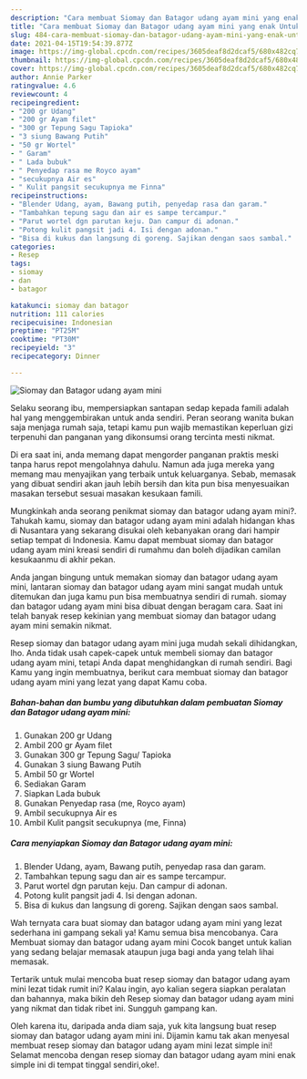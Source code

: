 ```yaml
---
description: "Cara membuat Siomay dan Batagor udang ayam mini yang enak Untuk Jualan"
title: "Cara membuat Siomay dan Batagor udang ayam mini yang enak Untuk Jualan"
slug: 484-cara-membuat-siomay-dan-batagor-udang-ayam-mini-yang-enak-untuk-jualan
date: 2021-04-15T19:54:39.877Z
image: https://img-global.cpcdn.com/recipes/3605deaf8d2dcaf5/680x482cq70/siomay-dan-batagor-udang-ayam-mini-foto-resep-utama.jpg
thumbnail: https://img-global.cpcdn.com/recipes/3605deaf8d2dcaf5/680x482cq70/siomay-dan-batagor-udang-ayam-mini-foto-resep-utama.jpg
cover: https://img-global.cpcdn.com/recipes/3605deaf8d2dcaf5/680x482cq70/siomay-dan-batagor-udang-ayam-mini-foto-resep-utama.jpg
author: Annie Parker
ratingvalue: 4.6
reviewcount: 4
recipeingredient:
- "200 gr Udang"
- "200 gr Ayam filet"
- "300 gr Tepung Sagu Tapioka"
- "3 siung Bawang Putih"
- "50 gr Wortel"
- " Garam"
- " Lada bubuk"
- " Penyedap rasa me Royco ayam"
- "secukupnya Air es"
- " Kulit pangsit secukupnya me Finna"
recipeinstructions:
- "Blender Udang, ayam, Bawang putih, penyedap rasa dan garam."
- "Tambahkan tepung sagu dan air es sampe tercampur."
- "Parut wortel dgn parutan keju. Dan campur di adonan."
- "Potong kulit pangsit jadi 4. Isi dengan adonan."
- "Bisa di kukus dan langsung di goreng. Sajikan dengan saos sambal."
categories:
- Resep
tags:
- siomay
- dan
- batagor

katakunci: siomay dan batagor 
nutrition: 111 calories
recipecuisine: Indonesian
preptime: "PT25M"
cooktime: "PT30M"
recipeyield: "3"
recipecategory: Dinner

---
```



![Siomay dan Batagor udang ayam mini](https://img-global.cpcdn.com/recipes/3605deaf8d2dcaf5/680x482cq70/siomay-dan-batagor-udang-ayam-mini-foto-resep-utama.jpg)

Selaku seorang ibu, mempersiapkan santapan sedap kepada famili adalah hal yang menggembirakan untuk anda sendiri. Peran seorang  wanita bukan saja menjaga rumah saja, tetapi kamu pun wajib memastikan keperluan gizi terpenuhi dan panganan yang dikonsumsi orang tercinta mesti nikmat.

Di era  saat ini, anda memang dapat mengorder panganan praktis meski tanpa harus repot mengolahnya dahulu. Namun ada juga mereka yang memang mau menyajikan yang terbaik untuk keluarganya. Sebab, memasak yang dibuat sendiri akan jauh lebih bersih dan kita pun bisa menyesuaikan masakan tersebut sesuai masakan kesukaan famili. 



Mungkinkah anda seorang penikmat siomay dan batagor udang ayam mini?. Tahukah kamu, siomay dan batagor udang ayam mini adalah hidangan khas di Nusantara yang sekarang disukai oleh kebanyakan orang dari hampir setiap tempat di Indonesia. Kamu dapat membuat siomay dan batagor udang ayam mini kreasi sendiri di rumahmu dan boleh dijadikan camilan kesukaanmu di akhir pekan.

Anda jangan bingung untuk memakan siomay dan batagor udang ayam mini, lantaran siomay dan batagor udang ayam mini sangat mudah untuk ditemukan dan juga kamu pun bisa membuatnya sendiri di rumah. siomay dan batagor udang ayam mini bisa dibuat dengan beragam cara. Saat ini telah banyak resep kekinian yang membuat siomay dan batagor udang ayam mini semakin nikmat.

Resep siomay dan batagor udang ayam mini juga mudah sekali dihidangkan, lho. Anda tidak usah capek-capek untuk membeli siomay dan batagor udang ayam mini, tetapi Anda dapat menghidangkan di rumah sendiri. Bagi Kamu yang ingin membuatnya, berikut cara membuat siomay dan batagor udang ayam mini yang lezat yang dapat Kamu coba.

<!--inarticleads1-->

##### Bahan-bahan dan bumbu yang dibutuhkan dalam pembuatan Siomay dan Batagor udang ayam mini:

1. Gunakan 200 gr Udang
1. Ambil 200 gr Ayam filet
1. Gunakan 300 gr Tepung Sagu/ Tapioka
1. Gunakan 3 siung Bawang Putih
1. Ambil 50 gr Wortel
1. Sediakan  Garam
1. Siapkan  Lada bubuk
1. Gunakan  Penyedap rasa (me, Royco ayam)
1. Ambil secukupnya Air es
1. Ambil  Kulit pangsit secukupnya (me, Finna)




<!--inarticleads2-->

##### Cara menyiapkan Siomay dan Batagor udang ayam mini:

1. Blender Udang, ayam, Bawang putih, penyedap rasa dan garam.
1. Tambahkan tepung sagu dan air es sampe tercampur.
1. Parut wortel dgn parutan keju. Dan campur di adonan.
1. Potong kulit pangsit jadi 4. Isi dengan adonan.
1. Bisa di kukus dan langsung di goreng. Sajikan dengan saos sambal.




Wah ternyata cara buat siomay dan batagor udang ayam mini yang lezat sederhana ini gampang sekali ya! Kamu semua bisa mencobanya. Cara Membuat siomay dan batagor udang ayam mini Cocok banget untuk kalian yang sedang belajar memasak ataupun juga bagi anda yang telah lihai memasak.

Tertarik untuk mulai mencoba buat resep siomay dan batagor udang ayam mini lezat tidak rumit ini? Kalau ingin, ayo kalian segera siapkan peralatan dan bahannya, maka bikin deh Resep siomay dan batagor udang ayam mini yang nikmat dan tidak ribet ini. Sungguh gampang kan. 

Oleh karena itu, daripada anda diam saja, yuk kita langsung buat resep siomay dan batagor udang ayam mini ini. Dijamin kamu tak akan menyesal membuat resep siomay dan batagor udang ayam mini lezat simple ini! Selamat mencoba dengan resep siomay dan batagor udang ayam mini enak simple ini di tempat tinggal sendiri,oke!.

